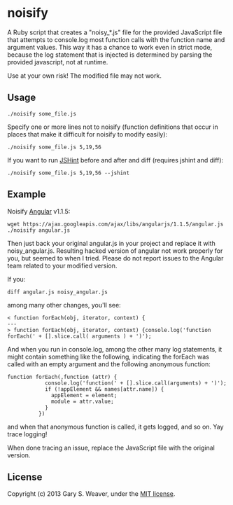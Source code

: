 # noisify

A Ruby script that creates a "noisy_*.js" file for the provided JavaScript file that attempts to console.log most function calls with the function name and argument values. This way it has a chance to work even in strict mode, because the log statement that is injected is determined by parsing the provided javascript, not at runtime.

Use at your own risk! The modified file may not work.

## Usage

```
./noisify some_file.js
```

Specify one or more lines not to noisify (function definitions that occur in places that make it difficult for noisify to modify easily):

```
./noisify some_file.js 5,19,56
```

If you want to run [JSHint][jshint] before and after and diff (requires jshint and diff):

```
./noisify some_file.js 5,19,56 --jshint
```

## Example

Noisify [Angular][angular] v1.1.5:

```
wget https://ajax.googleapis.com/ajax/libs/angularjs/1.1.5/angular.js
./noisify angular.js
```

Then just back your original angular.js in your project and replace it with noisy_angular.js. Resulting hacked version of angular not work properly for you, but seemed to when I tried. Please do not report issues to the Angular team related to your modified version.

If you:

```
diff angular.js noisy_angular.js
```

among many other changes, you'll see:

```
< function forEach(obj, iterator, context) {
---
> function forEach(obj, iterator, context) {console.log('function forEach(' + [].slice.call( arguments ) + ')');
```

And when you run in console.log, among the other many log statements, it might contain something like the following, indicating the forEach was called with an empty argument and the following anonymous function:

```
function forEach(,function (attr) {
            console.log('function(' + [].slice.call(arguments) + ')');
            if (!appElement && names[attr.name]) {
              appElement = element;
              module = attr.value;
            }
          }) 
```

and when that anonymous function is called, it gets logged, and so on. Yay trace logging!

When done tracing an issue, replace the JavaScript file with the original version.

## License

Copyright (c) 2013 Gary S. Weaver, under the [MIT license][lic].

[lic]: http://github.com/garysweaver/noisify/blob/master/LICENSE
[angular]: http://angularjs.org/
[jshint]: http://jshint.com/
